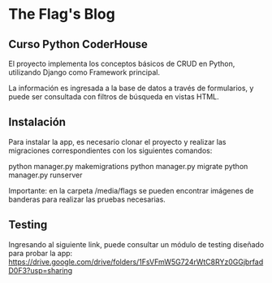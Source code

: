 # The Flag's Blog
## Curso Python CoderHouse

El proyecto implementa los conceptos básicos de CRUD en Python, utilizando Django como Framework principal.

La información es ingresada a la base de datos a través de formularios, y puede ser consultada con filtros de búsqueda en vistas HTML.

## Instalación

Para instalar la app, es necesario clonar el proyecto y realizar las migraciones correspondientes con los siguientes comandos:

python manager.py makemigrations
python manager.py migrate
python manager.py runserver

Importante: en la carpeta /media/flags se pueden encontrar imágenes de banderas para realizar las pruebas necesarias.

## Testing

Ingresando al siguiente link, puede consultar un módulo de testing diseñado para probar la app: 
https://drive.google.com/drive/folders/1FsVFmW5G724rWtC8RYz0GGjbrfadD0F3?usp=sharing
